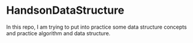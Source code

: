 # HandsonDataStructure
In this repo, I am trying to put into practice some data structure concepts and practice algorithm and data structure.
